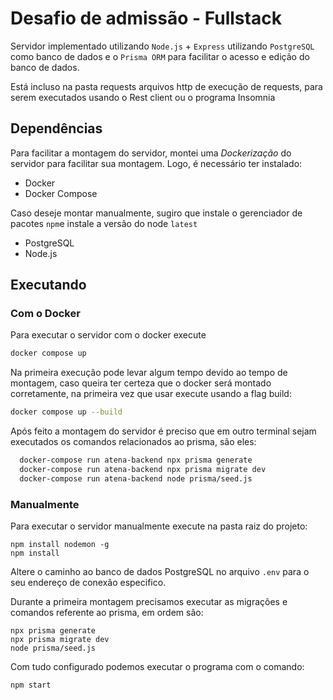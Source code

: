 # Desafio de admissão - Fullstack
Servidor implementado utilizando `Node.js` + `Express` utilizando `PostgreSQL` como banco de dados e o `Prisma ORM` para facilitar o acesso e edição do banco de dados.

Está incluso na pasta requests arquivos http de execução de requests, para serem executados usando o Rest client ou o programa Insomnia

## Dependências
Para facilitar a montagem do servidor, montei uma _Dockerização_ do servidor para facilitar sua montagem. Logo, é necessário ter instalado:
* Docker
* Docker Compose

Caso deseje montar manualmente, sugiro que instale o gerenciador de pacotes `npm`e instale a versão do node `latest`
* PostgreSQL
* Node.js

## Executando 
### Com o Docker
Para executar o servidor com o docker execute 

```bash
docker compose up
``` 

Na primeira execução pode levar algum tempo devido ao tempo de montagem, caso queira ter certeza que o docker será montado corretamente, na primeira vez que usar execute usando a flag build: 

```bash
docker compose up --build
```

Após feito a montagem do servidor é preciso que em outro terminal sejam executados os comandos relacionados ao prisma, são eles:

```bash
  docker-compose run atena-backend npx prisma generate
  docker-compose run atena-backend npx prisma migrate dev
  docker-compose run atena-backend node prisma/seed.js
```


### Manualmente
Para executar o servidor manualmente execute na pasta raiz do projeto:
```
npm install nodemon -g
npm install
```
Altere o caminho ao banco de dados PostgreSQL no arquivo `.env` para o seu endereço de conexão especifico.

Durante a primeira montagem precisamos executar as migrações e comandos referente ao prisma, em ordem são:
```
npx prisma generate
npx prisma migrate dev
node prisma/seed.js
```

Com tudo configurado podemos executar o programa com o comando:
```
npm start
```
